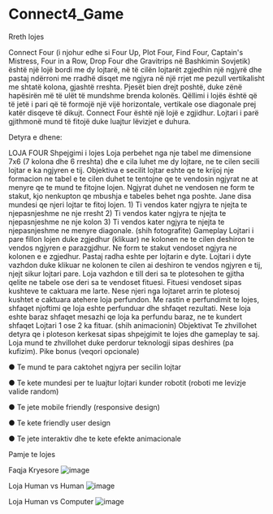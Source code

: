 # Connect4_Game

Rreth lojes

Connect Four (i njohur edhe si Four Up, Plot Four, Find Four, Captain's Mistress, Four in a Row, Drop Four dhe Gravitrips në Bashkimin Sovjetik) është një lojë bordi me dy lojtarë, në të cilën lojtarët zgjedhin një ngjyrë dhe pastaj ndërroni me rradhë disqet me ngjyra në një rrjet me pezull vertikalisht me shtatë kolona, gjashtë rreshta. Pjesët bien drejt poshtë, duke zënë hapësirën më të ulët të mundshme brenda kolonës. Qëllimi i lojës është që të jetë i pari që të formojë një vijë horizontale, vertikale ose diagonale prej katër disqeve të dikujt. Connect Four është një lojë e zgjidhur. Lojtari i parë gjithmonë mund të fitojë duke luajtur lëvizjet e duhura.

Detyra e dhene:

LOJA FOUR
Shpejgimi i lojes
Loja perbehet nga nje tabel me dimensione 7x6 (7 kolona dhe 6 rreshta) dhe e cila luhet me dy lojtare, ne te
cilen secili lojtar e ka ngjyren e tij. Objektiva e secilit lojtar eshte qe te krijoj nje formacion ne tabel e te cilen
duhet te tentojne qe te vendosin ngjyrat ne at menyre qe te mund te fitojne lojen. Ngjyrat duhet ne
vendosen ne form te stakut, kjo nenkupton qe mbushja e tabeles behet nga poshte. Jane disa mundesi qe
njeri lojtar te fitoj lojen. 1) Ti vendos kater ngjyra te njejta te njepasnjeshme ne nje rresht 2) Ti vendos kater
ngjyra te njejta te njepasnjeshme ne nje kolon 3) Ti vendos kater ngjyra te njejta te njepasnjeshme ne
menyre diagonale. (shih fotografite)
Gameplay
Lojtari i pare fillon lojen duke zgjedhur (klikuar) ne kolonen ne te cilen deshiron te vendos ngjyren e
parazgjdhur. Ne form te stakut vendoset ngjyra ne kolonen e e zgjedhur. Pastaj radha eshte per lojtarin e
dyte. Lojtari i dyte vazhdon duke klikuar ne kolonen te cilen ai deshiron te vendos ngjyren e tij, njejt sikur
lojtari pare. Loja vazhdon e till deri sa te plotesohen te gjitha qelite ne tabele ose deri sa te vendoset fituesi.
Fituesi vendoset sipas kushteve te caktuara me larte. Nese njeri nga lojtaret arrin te plotesoj kushtet e
caktuara atehere loja perfundon. Me rastin e perfundimit te lojes, shfaqet njoftimi qe loja eshte perfunduar
dhe shfaqet rezultati. Nese loja eshte baraz shfaqet mesazhi qe loja ka perfundu baraz, ne te kundert shfaqet
Lojtari 1 ose 2 ka fituar. (shih animacionin)
Objektivat
Te zhvillohet detyra qe i ploteson kerkesat sipas shpejgimit te lojes dhe gameplay te saj. Loja mund te
zhvillohet duke perdorur teknologji sipas deshires (pa kufizim).
Pike bonus (veqori opcionale)

● Te mund te para caktohet ngjyra per secilin lojtar

● Te kete mundesi per te luajtur lojtari kunder robotit (roboti me levizje valide random)

● Te jete mobile friendly (responsive design)

● Te kete friendly user design

● Te jete interaktiv dhe te kete efekte animacionale
          
 Pamje te lojes
 
 Faqja Kryesore
 ![image](https://user-images.githubusercontent.com/44062876/110560342-b2da3380-81aa-11eb-8fc2-19402f19f28f.png)

Loja Human vs Human
![image](https://user-images.githubusercontent.com/44062876/110560647-37c54d00-81ab-11eb-8898-adc7278a9f42.png)


Loja Human vs Computer
![image](https://user-images.githubusercontent.com/44062876/110560571-16fcf780-81ab-11eb-88b6-cbdac3096ae8.png)


